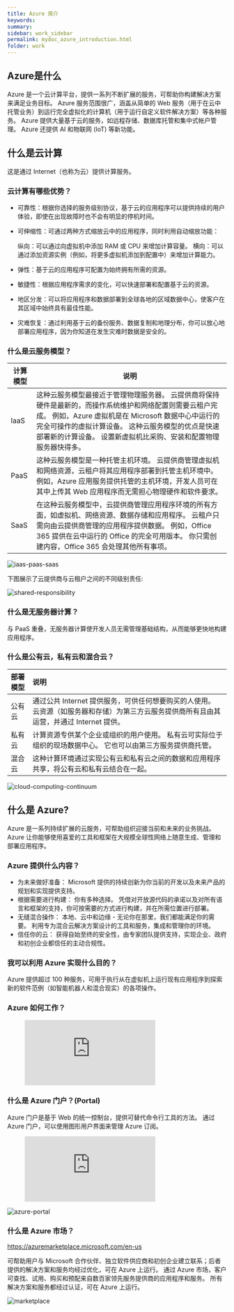 ```yaml
---
title: Azure 简介
keywords:
summary: 
sidebar: work_sidebar
permalink: mydoc_azure_introduction.html
folder: work
---
```


## Azure是什么

Azure 是一个云计算平台，提供一系列不断扩展的服务，可帮助你构建解决方案来满足业务目标。 Azure 服务范围很广，涵盖从简单的 Web 服务（用于在云中托管业务）到运行完全虚拟化的计算机（用于运行自定义软件解决方案）等各种服务。 
Azure 提供大量基于云的服务，如远程存储、数据库托管和集中式帐户管理。 
Azure 还提供 AI 和物联网 (IoT) 等新功能。

## 什么是云计算

这是通过 Internet（也称为云）提供计算服务。

### 云计算有哪些优势？

* 可靠性：根据你选择的服务级别协议，基于云的应用程序可以提供持续的用户体验，即使在出现故障时也不会有明显的停机时间。

* 可伸缩性：可通过两种方式缩放云中的应用程序，同时利用自动缩放功能：

    纵向：可以通过向虚拟机中添加 RAM 或 CPU 来增加计算容量。
    横向：可以通过添加资源实例（例如，将更多虚拟机添加到配置中）来增加计算能力。

* 弹性：基于云的应用程序可配置为始终拥有所需的资源。

* 敏捷性：根据应用程序需求的变化，可以快速部署和配置基于云的资源。

* 地区分发：可以将应用程序和数据部署到全球各地的区域数据中心，使客户在其区域中始终具有最佳性能。

* 灾难恢复：通过利用基于云的备份服务、数据复制和地理分布，你可以放心地部署应用程序，因为你知道在发生灾难时数据是安全的。

### 什么是云服务模型？

| 计算模型 | 说明 |
|---|---|
| IaaS | 这种云服务模型最接近于管理物理服务器。 云提供商将保持硬件是最新的，而操作系统维护和网络配置则需要云租户完成。 例如，Azure 虚拟机是在 Microsoft 数据中心中运行的完全可操作的虚拟计算设备。 这种云服务模型的优点是快速部署新的计算设备。 设置新虚拟机比采购、安装和配置物理服务器快得多。 |
| PaaS | 这种云服务模型是一种托管主机环境。 云提供商管理虚拟机和网络资源，云租户将其应用程序部署到托管主机环境中。 例如，Azure 应用服务提供托管的主机环境，开发人员可在其中上传其 Web 应用程序而无需担心物理硬件和软件要求。|
| SaaS | 在这种云服务模型中，云提供商管理应用程序环境的所有方面，如虚拟机、网络资源、数据存储和应用程序。 云租户只需向由云提供商管理的应用程序提供数据。 例如，Office 365 提供在云中运行的 Office 的完全可用版本。 你只需创建内容，Office 365 会处理其他所有事项。|

![iaas-paas-saas](../../images/iaas-paas-saas-expanded.png)

下图展示了云提供商与云租户之间的不同级别责任:

![shared-responsibility](../../images/shared-responsibility.png)

### 什么是无服务器计算？

与 PaaS 重叠，无服务器计算使开发人员无需管理基础结构，从而能够更快地构建应用程序。 

### 什么是公有云，私有云和混合云？

| 部署模型 | 说明 |
| :------- |:---- |
| 公有云   | 通过公共 Internet 提供服务，可供任何想要购买的人使用。 云资源（如服务器和存储）为第三方云服务提供商所有且由其运营，并通过 Internet 提供。 |
| 私有云   | 计算资源专供某个企业或组织的用户使用。 私有云可实际位于组织的现场数据中心。 它也可以由第三方服务提供商托管。                              |
| 混合云   | 这种计算环境通过实现公有云和私有云之间的数据和应用程序共享，将公有云和私有云结合在一起。|

![cloud-computing-continuum](../../images/cloud-computing-continuum.png)

## 什么是 Azure?

Azure 是一系列持续扩展的云服务，可帮助组织迎接当前和未来的业务挑战。 Azure 让你能够使用喜爱的工具和框架在大规模全球性网络上随意生成、管理和部署应用程序。

### Azure 提供什么内容？

* 为未来做好准备： Microsoft 提供的持续创新为你当前的开发以及未来产品的规划和实现提供支持。
* 根据需要进行构建： 你有多种选择。 凭借对开放源代码的承诺以及对所有语言和框架的支持，你可按需要的方式进行构建，并在所需位置进行部署。
* 无缝混合操作： 本地、云中和边缘 - 无论你在那里，我们都能满足你的需要。 利用专为混合云解决方案设计的工具和服务，集成和管理你的环境。
* 信任你的云： 获得自始至终的安全性，由专家团队提供支持，实现企业、政府和初创企业都信任的主动合规性。

### 我可以利用 Azure 实现什么目的？

Azure 提供超过 100 种服务，可用于执行从在虚拟机上运行现有应用程序到探索新的软件范例（如智能机器人和混合现实）的各项操作。

### Azure 如何工作？

<figure class="video_container">
  <iframe src="https://www.microsoft.com/zh-cn/videoplayer/embed/RWlzQ6?postJsllMsg=true&autoCaptions=zh-cn" frameborder="0" allowfullscreen="true"> </iframe>
</figure>

### 什么是 Azure 门户？(Portal)

Azure 门户是基于 Web 的统一控制台，提供可替代命令行工具的方法。 通过 Azure 门户，可以使用图形用户界面来管理 Azure 订阅。

<figure class="video_container">
  <iframe src="https://www.microsoft.com/zh-cn/videoplayer/embed/RE4ICN6?postJsllMsg=true&autoCaptions=zh-cn" frameborder="0" allowfullscreen="true"> </iframe>
</figure>

![azure-portal](../../images/azure-portal.png)

### 什么是 Azure 市场？

https://azuremarketplace.microsoft.com/en-us

可帮助用户与 Microsoft 合作伙伴、独立软件供应商和初创企业建立联系；后者提供的解决方案和服务均经过优化，可在 Azure 上运行。 通过 Azure 市场，客户可查找、试用、购买和预配来自数百家领先服务提供商的应用程序和服务。 所有解决方案和服务都经过认证，可在 Azure 上运行。

![marketplace](../../images/marketplace.png)

